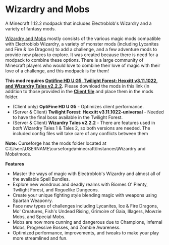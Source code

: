 # Wizardry and Mobs
A Minecraft 1.12.2 modpack that includes Electroblob's Wizardry and a variety of fantasy mods.

[Wizardry and Mobs](https://www.curseforge.com/minecraft/modpacks/wizardry-and-mobs) mostly consists of the various magic mods compatible with Electroblob Wizardry, a variety of monster mods (including Lycanites and Fire & Ice Dragons) to add a challenge, and a few adventure mods to provide new places to explore. It was created because there is need for a modpack to combine these options. There is a large community of Minecraft players who would love to combine their love of magic with their love of a challenge, and this modpack is for them!

**This mod requires [Optifine HD U G5, Twilight Forest: Hexxitt v3.11.1022, and Wizardry Tales v2.2.2](https://drive.google.com/drive/folders/1cbGTcsx9J_J_6phzBv8lm5mItbljkiSD?usp=sharing).**
Please download the mods in this link (in addition to those provided in the **[Client file](https://www.curseforge.com/minecraft/modpacks/wizardry-and-mobs/files?page=1&pageSize=20)** and place them in the mods folder.
- (Client only) **OptiFine HD U G5** - Optimizes client performance.
- (Server & Client) **Twilight Forest: Hexxitt v3.11.1022-universal** - Needed to have the final boss available in the Twilight Forest.
- (Server & Client) **Wizardry Tales v2.2.2** - There are features used in _both_ Wizardry Tales 1 & Tales 2, so both versions are needed. The included config files will take care of any conflicts between them

**Note:** Curseforge has the mods folder located at C:\Users\USERNAME\curseforge\minecraft\Instances\Wizardry and Mobs\mods.

**Features**

- Master the ways of magic with Electroblob's Wizardry and almost all of the available Spell Bundles.
- Explore new wondrous and deadly realms with Biomes O' Plenty, Twilight Forest, and Roguelike Dungeons.
- Create your unique fighting style blending magic with weapons using Spartan Weaponry.
- Face new types of challenges including Lycanites, Ice & Fire Dragons, Mo' Creatures, Fish's Undead Rising, Grimoire of Gaia, Illagers, Mowzie Mobs, and Special Mobs.
- Mobs are now more cunning and dangerous due to Champions, Infernal Mobs, Progressive Bosses, and Zombie Awareness.
- Optimized performance, improvements, and tweaks to make your play more streamlined and fun.
